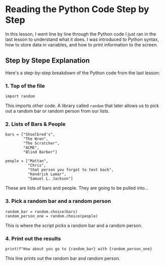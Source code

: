 # Reading the Python Code Step by Step

In this lesson, I went line by line through the Python code I just ran in the last lesson to understand what it does. I was introduced to Python syntax, how to store data in variables, and how to print information to the screen.

## Step by Stepe Explanation

Here's a step-by-step breakdown of the Python code from the last lesson:

### 1. Top of the file
```
import random
```

This imports other code. A library called `random` that later allows us to pick out a random bar or random person from our lists.

### 2. Lists of Bars & People

```
bars = ["Shoolbred's",
        "The Wren",
        "The Scratcher",
        "ACME",
        "Blind Barber"]

people = ["Mattan",
          "Chris",
          "that person you forgot to text back",
          "Kendrick Lamar",
          "Samuel L. Jackson"]
```

These are lists of bars and people. They are going to be pulled into... 


### 3. Pick a random bar and a random person

```
random_bar = random.choice(bars)
random_person_one = random.choice(people)
```

This is where the script picks a random bar and a random person.

### 4. Print out the results

```
print(f"How about you go to {random_bar} with {random_person_one} 
```

This line prints out the random bar and random person. 
